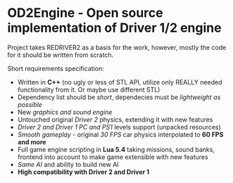 # OD2Engine - Open source implementation of Driver 1/2 engine

Project takes REDRIVER2 as a basis for the work, however, mostly the code for it should be written from scratch.

Short requirements specification:
- Written in **C++** (no ugly or less of STL API, utilize only REALLY needed functionality from it. Or maybe use different STL)
- Dependency list should be *short*, dependecies must be *lightweight as possible*
- New *graphics and sound engine*
- Untouched original *Driver 2* physics, extending it with new features
- *Driver 2 and Driver 1 PC and PS1* levels support (unpacked resources)
- *Smooth gameplay* - original *30 FPS* car physics interpolated to **60 FPS and more**
- Full game engine scripting in **Lua 5.4** taking missions, sound banks, frontend into account to make game extensible with new features
- *Same AI* and ability to build new AI
- **High compatibility with Driver 2 and Driver 1**
